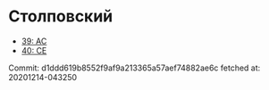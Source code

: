 # Столповский
- [39: AC](39.md)
- [40: CE](40.md)

Commit: d1ddd619b8552f9af9a213365a57aef74882ae6c
 fetched at: 20201214-043250
